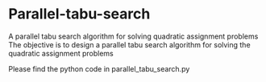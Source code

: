 # Parallel-tabu-search
A parallel tabu search algorithm for solving quadratic assignment problems
The objective is to design a parallel tabu search algorithm for solving the quadratic assignment problems

Please find the python code in parallel_tabu_search.py
